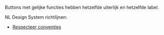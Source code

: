 <!-- @license CC0-1.0 -->

Buttons met gelijke functies hebben hetzelfde uiterlijk en hetzelfde label.

NL Design System richtlijnen:

- [Respecteer conventies](/richtlijnen/stijl/iconen/respecteer-conventies)
